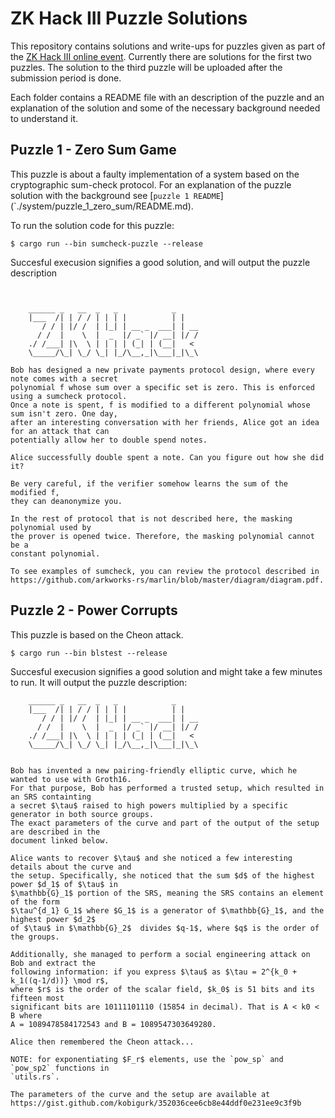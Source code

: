 # ZK Hack III Puzzle Solutions

This repository contains solutions and write-ups for puzzles given as part of the [ZK Hack III online event](https://zkhack.dev/zkhackIII/). Currently there are solutions for the first two puzzles. The solution to the third puzzle will be uploaded after the submission period is done. 

Each folder contains a README file with an description of the puzzle and an explanation of the solution and some of the necessary background needed to understand it. 

## Puzzle 1 - Zero Sum Game
This puzzle is about a faulty implementation of a system based on the cryptographic sum-check protocol. For an explanation of the puzzle solution 
with the background see [`puzzle 1 README`] (`./system/puzzle_1_zero_sum/README.md). 

To run the solution code for this puzzle: 
```
$ cargo run --bin sumcheck-puzzle --release
```
Succesful execusion signifies a good solution, and will output the puzzle description 
```


    ______ _   __  _   _            _
    |___  /| | / / | | | |          | |
       / / | |/ /  | |_| | __ _  ___| | __
      / /  |    \  |  _  |/ _` |/ __| |/ /
    ./ /___| |\  \ | | | | (_| | (__|   <
    \_____/\_| \_/ \_| |_/\__,_|\___|_|\_\
    
Bob has designed a new private payments protocol design, where every note comes with a secret 
polynomial f whose sum over a specific set is zero. This is enforced using a sumcheck protocol.
Once a note is spent, f is modified to a different polynomial whose sum isn't zero. One day, 
after an interesting conversation with her friends, Alice got an idea for an attack that can 
potentially allow her to double spend notes.

Alice successfully double spent a note. Can you figure out how she did it?

Be very careful, if the verifier somehow learns the sum of the modified f, 
they can deanonymize you.

In the rest of protocol that is not described here, the masking polynomial used by 
the prover is opened twice. Therefore, the masking polynomial cannot be a 
constant polynomial.

To see examples of sumcheck, you can review the protocol described in 
https://github.com/arkworks-rs/marlin/blob/master/diagram/diagram.pdf.
```


## Puzzle 2 - Power Corrupts
This puzzle is based on the Cheon attack. 

```
$ cargo run --bin blstest --release
```

Succesful execusion signifies a good solution and might take a few minutes to run. It will output the puzzle description:

```
    ______ _   __  _   _            _
    |___  /| | / / | | | |          | |
       / / | |/ /  | |_| | __ _  ___| | __
      / /  |    \  |  _  |/ _` |/ __| |/ /
    ./ /___| |\  \ | | | | (_| | (__|   <
    \_____/\_| \_/ \_| |_/\__,_|\___|_|\_\
    

Bob has invented a new pairing-friendly elliptic curve, which he wanted to use with Groth16.
For that purpose, Bob has performed a trusted setup, which resulted in an SRS containting
a secret $\tau$ raised to high powers multiplied by a specific generator in both source groups. 
The exact parameters of the curve and part of the output of the setup are described in the 
document linked below.

Alice wants to recover $\tau$ and she noticed a few interesting details about the curve and
the setup. Specifically, she noticed that the sum $d$ of the highest power $d_1$ of $\tau$ in 
$\mathbb{G}_1$ portion of the SRS, meaning the SRS contains an element of the form 
$\tau^{d_1} G_1$ where $G_1$ is a generator of $\mathbb{G}_1$, and the highest power $d_2$ 
of $\tau$ in $\mathbb{G}_2$  divides $q-1$, where $q$ is the order of the groups. 

Additionally, she managed to perform a social engineering attack on Bob and extract the 
following information: if you express $\tau$ as $\tau = 2^{k_0 + k_1((q-1/d))} \mod r$, 
where $r$ is the order of the scalar field, $k_0$ is 51 bits and its fifteen most 
significant bits are 10111101110 (15854 in decimal). That is A < k0 < B where 
A = 1089478584172543 and B = 1089547303649280.

Alice then remembered the Cheon attack...

NOTE: for exponentiating $F_r$ elements, use the `pow_sp` and `pow_sp2` functions in
`utils.rs`.

The parameters of the curve and the setup are available at 
https://gist.github.com/kobigurk/352036cee6cb8e44ddf0e231ee9c3f9b
```

